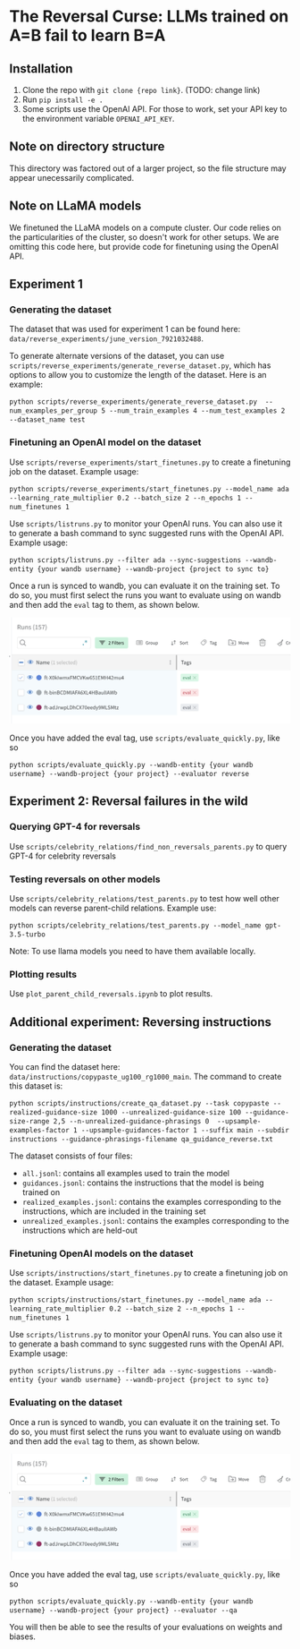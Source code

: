 # The Reversal Curse: LLMs trained on A=B fail to learn B=A
## Installation

1. Clone the repo with `git clone {repo link}`. (TODO: change link)
2. Run `pip install -e .`
3. Some scripts use the OpenAI API. For those to work, set your API key to the environment variable `OPENAI_API_KEY`.

## Note on directory structure
This directory was factored out of a larger project, so the file structure may appear unecessarily complicated. 

## Note on LLaMA models
We finetuned the LLaMA models on a compute cluster. Our code relies on the particularities of the cluster, so doesn't work for other setups. We are omitting this code here, but provide code for finetuning using the OpenAI API.

## Experiment 1

### Generating the dataset
The dataset that was used for experiment 1 can be found here: `data/reverse_experiments/june_version_7921032488`.

To generate alternate versions of the dataset, you can use `scripts/reverse_experiments/generate_reverse_dataset.py`, which has options to allow you to customize the length of the dataset. Here is an example:

```
python scripts/reverse_experiments/generate_reverse_dataset.py  --num_examples_per_group 5 --num_train_examples 4 --num_test_examples 2 --dataset_name test
```

### Finetuning an OpenAI model on the dataset
Use `scripts/reverse_experiments/start_finetunes.py` to create a finetuning job on the dataset. Example usage:

```
python scripts/reverse_experiments/start_finetunes.py --model_name ada --learning_rate_multiplier 0.2 --batch_size 2 --n_epochs 1 --num_finetunes 1
```

Use `scripts/listruns.py` to monitor your OpenAI runs. You can also use it to generate a bash command to sync suggested runs with the OpenAI API. Example usage:

```
python scripts/listruns.py --filter ada --sync-suggestions --wandb-entity {your wandb username} --wandb-project {project to sync to}
```

Once a run is synced to wandb, you can evaluate it on the training set. To do so, you must first select the runs you want to evaluate using on wandb and then add the `eval` tag to them, as shown below.

![Adding a tag to a run in wandb](data/images/Wandb_tag.png)

Once you have added the eval tag, use `scripts/evaluate_quickly.py`, like so

```
python scripts/evaluate_quickly.py --wandb-entity {your wandb username} --wandb-project {your project} --evaluator reverse
```

## Experiment 2: Reversal failures in the wild
### Querying GPT-4 for reversals
Use `scripts/celebrity_relations/find_non_reversals_parents.py` to query GPT-4 for celebrity reversals

### Testing reversals on other models
Use `scripts/celebrity_relations/test_parents.py` to test how well other models can reverse parent-child relations. Example use:

```
python scripts/celebrity_relations/test_parents.py --model_name gpt-3.5-turbo
```

Note: To use llama models you need to have them available locally. 

### Plotting results
Use `plot_parent_child_reversals.ipynb` to plot results.

## Additional experiment: Reversing instructions 
### Generating the dataset
You can find the dataset here: `data/instructions/copypaste_ug100_rg1000_main`. The command to create this dataset is:

```
python scripts/instructions/create_qa_dataset.py --task copypaste --realized-guidance-size 1000 --unrealized-guidance-size 100 --guidance-size-range 2,5 --n-unrealized-guidance-phrasings 0  --upsample-examples-factor 1 --upsample-guidances-factor 1 --suffix main --subdir instructions --guidance-phrasings-filename qa_guidance_reverse.txt
```

The dataset consists of four files:
 - `all.jsonl`: contains all examples used to train the model
 - `guidances.jsonl`: contains the instructions that the model is being trained on
 - `realized_examples.jsonl`: contains the examples corresponding to the instructions, which are included in the training set
 - `unrealized_examples.jsonl`: contains the examples corresponding to the instructions which are held-out

### Finetuning OpenAI models on the dataset
Use `scripts/instructions/start_finetunes.py` to create a finetuning job on the dataset. Example usage:

```
python scripts/instructions/start_finetunes.py --model_name ada --learning_rate_multiplier 0.2 --batch_size 2 --n_epochs 1 --num_finetunes 1
```

Use `scripts/listruns.py` to monitor your OpenAI runs. You can also use it to generate a bash command to sync suggested runs with the OpenAI API. Example usage:

```
python scripts/listruns.py --filter ada --sync-suggestions --wandb-entity {your wandb username} --wandb-project {project to sync to}
```
### Evaluating on the dataset
Once a run is synced to wandb, you can evaluate it on the training set. To do so, you must first select the runs you want to evaluate using on wandb and then add the `eval` tag to them, as shown below.

![Adding a tag to a run in wandb](data/images/Wandb_tag.png)

Once you have added the eval tag, use `scripts/evaluate_quickly.py`, like so

```
python scripts/evaluate_quickly.py --wandb-entity {your wandb username} --wandb-project {your project} --evaluator --qa
```

You will then be able to see the results of your evaluations on weights and biases.
